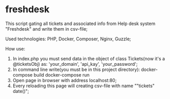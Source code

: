 # freshdesk

This script gating all tickets and associated info from Help desk system "Freshdesk" and write them in csv-file;

Used technologies: PHP, Docker, Composer, Nginx, Guzzle;

How use: 
1. In index.php you must send data in the object of class Tickets(now it's a @ticketsObj) as: 'your_domain', 'api_kay', 'your_password';
2. In command line write(you must be in this project directory):
      docker-compose build
      docker-compose run
3. Open page in browser with address localhost:80;
4. Every reloading this page will creating csv-file with name ""tickets" date()";
